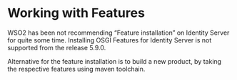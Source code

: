 # Working with Features


WSO2 has been not recommending “Feature installation” on Identity Server for quite some time. 
Installing OSGI Features for Identity Server is not supported from the release 5.9.0.



Alternative for the feature installation is to build a new product, by taking the respective features using maven toolchain. 
